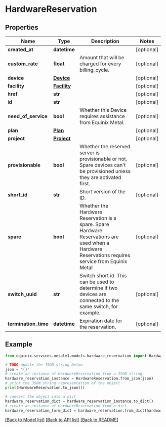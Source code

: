# HardwareReservation


## Properties

Name | Type | Description | Notes
------------ | ------------- | ------------- | -------------
**created_at** | **datetime** |  | [optional] 
**custom_rate** | **float** | Amount that will be charged for every billing_cycle. | [optional] 
**device** | [**Device**](Device.md) |  | [optional] 
**facility** | [**Facility**](Facility.md) |  | [optional] 
**href** | **str** |  | [optional] 
**id** | **str** |  | [optional] 
**need_of_service** | **bool** | Whether this Device requires assistance from Equinix Metal. | [optional] 
**plan** | [**Plan**](Plan.md) |  | [optional] 
**project** | [**Project**](Project.md) |  | [optional] 
**provisionable** | **bool** | Whether the reserved server is provisionable or not. Spare devices can&#39;t be provisioned unless they are activated first. | [optional] 
**short_id** | **str** | Short version of the ID. | [optional] 
**spare** | **bool** | Whether the Hardware Reservation is a spare. Spare Hardware Reservations are used when a Hardware Reservations requires service from Equinix Metal | [optional] 
**switch_uuid** | **str** | Switch short id. This can be used to determine if two devices are connected to the same switch, for example. | [optional] 
**termination_time** | **datetime** | Expiration date for the reservation. | [optional] 

## Example

```python
from equinix.services.metalv1.models.hardware_reservation import HardwareReservation

# TODO update the JSON string below
json = "{}"
# create an instance of HardwareReservation from a JSON string
hardware_reservation_instance = HardwareReservation.from_json(json)
# print the JSON string representation of the object
print(HardwareReservation.to_json())

# convert the object into a dict
hardware_reservation_dict = hardware_reservation_instance.to_dict()
# create an instance of HardwareReservation from a dict
hardware_reservation_form_dict = hardware_reservation.from_dict(hardware_reservation_dict)
```
[[Back to Model list]](../README.md#documentation-for-models) [[Back to API list]](../README.md#documentation-for-api-endpoints) [[Back to README]](../README.md)


